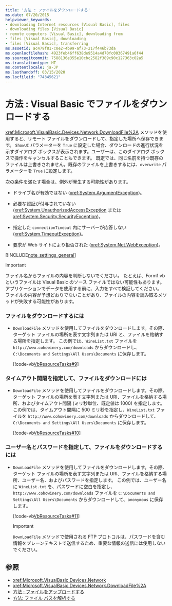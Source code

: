 ```yaml
---
title: '方法 : ファイルをダウンロードする'
ms.date: 07/20/2015
helpviewer_keywords:
- downloading Internet resources [Visual Basic], files
- downloading files [Visual Basic]
- remote computers [Visual Basic], downloading from
- files [Visual Basic], downloading
- files [Visual Basic], transferring
ms.assetid: ac479f81-c0e2-4b99-af73-217f446b73da
ms.openlocfilehash: 4923feb46ff638de9514a4d70fc00367491a6f44
ms.sourcegitcommit: 7588136e355e10cbc2582f389c90c127363c02a5
ms.translationtype: HT
ms.contentlocale: ja-JP
ms.lasthandoff: 03/15/2020
ms.locfileid: "74345621"
---
```

# <a name="how-to-download-a-file-in-visual-basic"></a>方法 : Visual Basic でファイルをダウンロードする

<xref:Microsoft.VisualBasic.Devices.Network.DownloadFile%2A> メソッドを使用すると、リモート ファイルをダウンロードして、指定した場所へ保存できます。 `ShowUI` パラメーターを `True` に設定した場合、ダウンロードの進行状況を示すダイアログ ボックスが表示されます。ユーザーは、このダイアログ ボックスで操作をキャンセルすることもできます。 既定では、同じ名前を持つ既存のファイルは上書きされません。既存のファイルを上書きするには、`overwrite` パラメーターを `True` に設定します。

次の条件を満たす場合は、例外が発生する可能性があります。

- ドライブ名が有効ではない (<xref:System.ArgumentException>)。

- 必要な認証が付与されていない (<xref:System.UnauthorizedAccessException> または <xref:System.Security.SecurityException>)。

- 指定した `connectionTimeout` 内にサーバーが応答しない (<xref:System.TimeoutException>)。

- 要求が Web サイトにより拒否された (<xref:System.Net.WebException>)。

[!INCLUDE[note_settings_general](~/includes/note-settings-general-md.md)]

> [!IMPORTANT]
> ファイル名からファイルの内容を判断しないでください。 たとえば、Form1.vb というファイルは Visual Basic のソース ファイルではない可能性もあります。 アプリケーションでデータを使用する前に、入力をすべて検証してください。 ファイルの内容が予想どおりでないことがあり、ファイルの内容を読み取るメソッドが失敗する可能性があります。

### <a name="to-download-a-file"></a>ファイルをダウンロードするには

- `DownloadFile` メソッドを使用してファイルをダウンロードします。その際、ターゲット ファイルの場所を表す文字列または URI と、ファイルを格納する場所を指定します。 この例では、`WineList.txt` ファイルを `http://www.cohowinery.com/downloads` からダウンロードし、`C:\Documents and Settings\All Users\Documents` に保存します。

  [!code-vb[VbResourceTasks#9](~/samples/snippets/visualbasic/VS_Snippets_VBCSharp/VbResourceTasks/VB/Class1.vb#9)]

### <a name="to-download-a-file-specifying-a-time-out-interval"></a>タイムアウト間隔を指定して、ファイルをダウンロードには

- `DownloadFile` メソッドを使用してファイルをダウンロードします。その際、ターゲット ファイルの場所を表す文字列または URI、ファイルを格納する場所、およびタイムアウト間隔 (ミリ秒単位、既定値は 1000) を指定します。 この例では、タイムアウト間隔に 500 ミリ秒を指定し、`WineList.txt` ファイルを `http://www.cohowinery.com/downloads` からダウンロードして、`C:\Documents and Settings\All Users\Documents` に保存します。

  [!code-vb[VbResourceTasks#10](~/samples/snippets/visualbasic/VS_Snippets_VBCSharp/VbResourceTasks/VB/Class1.vb#10)]

### <a name="to-download-a-file-supplying-a-user-name-and-password"></a>ユーザー名とパスワードを指定して、ファイルをダウンロードするには

- `DownLoadFile` メソッドを使用してファイルをダウンロードします。その際、ターゲット ファイルの場所を表す文字列または URI、ファイルを格納する場所、ユーザー名、およびパスワードを指定します。 この例では、ユーザー名に `WineList.txt` を、パスワードに空白を指定し、`http://www.cohowinery.com/downloads` ファイルを `C:\Documents and Settings\All Users\Documents` からダウンロードして、`anonymous` に保存します。

  [!code-vb[VbResourceTasks#11](~/samples/snippets/visualbasic/VS_Snippets_VBCSharp/VbResourceTasks/VB/Class1.vb#11)]

  > [!IMPORTANT]
  > `DownLoadFile` メソッドで使用される FTP プロトコルは、パスワードを含む情報をプレーンテキストで送信するため、重要な情報の送信には使用しないでください。

## <a name="see-also"></a>参照

- <xref:Microsoft.VisualBasic.Devices.Network>
- <xref:Microsoft.VisualBasic.Devices.Network.DownloadFile%2A>
- [方法 : ファイルをアップロードする](../../../../visual-basic/developing-apps/programming/computer-resources/how-to-upload-a-file.md)
- [方法: ファイル パスを解析する](../../../../visual-basic/developing-apps/programming/drives-directories-files/how-to-parse-file-paths.md)
